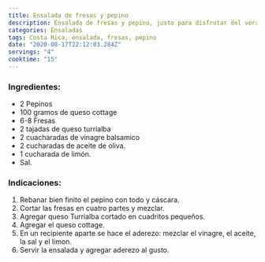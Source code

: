 ```yaml
---
title: Ensalada de fresas y pepino
description: Ensalada de fresas y pepino, justo para disfrutar del verano, con matices dulces que hacen que sea una ensalada super ligera y fresca
categories: Ensaladas
tags: Costa Rica, ensalada, fresas, pepino
date: "2020-08-17T22:12:03.284Z"
servings: "4"
cooktime: "15"
---
```


### Ingredientes:

- 2 Pepinos
- 100 gramos de queso cottage
- 6-8 Fresas
- 2 tajadas de queso turrialba
- 2 cuacharadas de vinagre balsamico
- 2 cucharadas de aceite de oliva.
- 1 cucharada de limón.
- Sal.

### Indicaciones:

1. Rebanar bien finito el pepino con todo y cáscara.
2. Cortar las fresas en cuatro partes y mezclar.
3. Agregar queso Turrialba cortado en cuadritos pequeños.
4. Agregar el queso cottage.
5. En un recipiente aparte se hace el aderezo: mezclar el vinagre, el aceite, la sal y el limon.
6. Servir la ensalada y agregar aderezo al gusto.